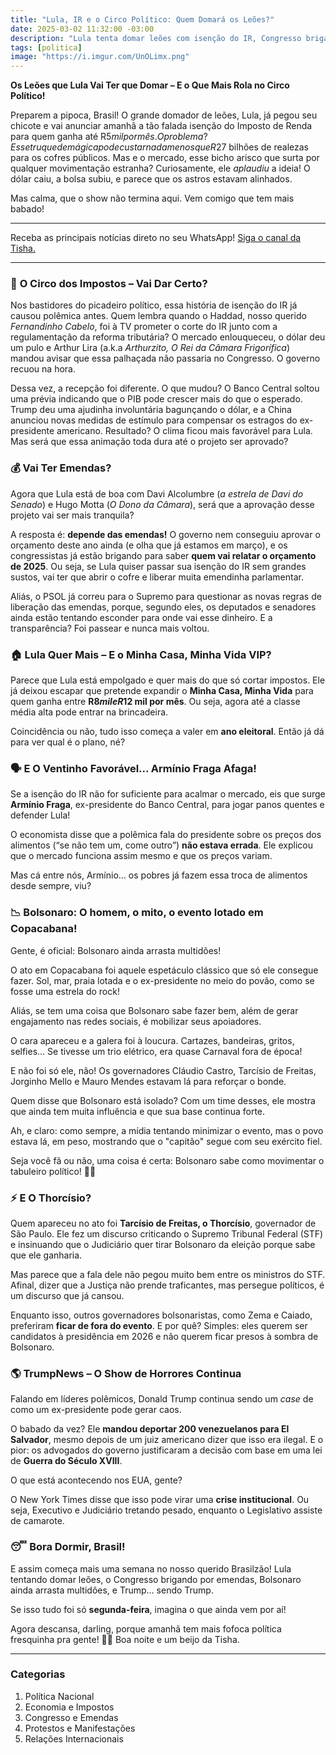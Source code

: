 ```yaml
---
title: "Lula, IR e o Circo Político: Quem Domará os Leões?"
date: 2025-03-02 11:32:00 -03:00
description: "Lula tenta domar leões com isenção do IR, Congresso briga por emendas, e Bolsonaro infla números de atos. O circo político está armado!"
tags: [politica]
image: "https://i.imgur.com/UnOLimx.png"
---
```


**Os Leões que Lula Vai Ter que Domar – E o Que Mais Rola no Circo Político!**

Preparem a pipoca, Brasil! O grande domador de leões, Lula, já pegou seu chicote e vai anunciar amanhã a tão falada isenção do Imposto de Renda para quem ganha até R$5 mil por mês. O problema? Esse truque de mágica pode custar nada menos que R$27 bilhões de realezas para os cofres públicos. Mas e o mercado, esse bicho arisco que surta por qualquer movimentação estranha? Curiosamente, ele _aplaudiu_ a ideia! O dólar caiu, a bolsa subiu, e parece que os astros estavam alinhados.

Mas calma, que o show não termina aqui. Vem comigo que tem mais babado!

---

Receba as principais notícias direto no seu WhatsApp! [Siga o canal da Tisha.](https://www.whatsapp.com/channel/0029VaiPYBPLo4heVf0U3u2d)

---


### 🎪 **O Circo dos Impostos – Vai Dar Certo?**

Nos bastidores do picadeiro político, essa história de isenção do IR já causou polêmica antes. Quem lembra quando o Haddad, nosso querido _Fernandinho Cabelo_, foi à TV prometer o corte do IR junto com a regulamentação da reforma tributária? O mercado enlouqueceu, o dólar deu um pulo e Arthur Lira (a.k.a _Arthurzito, O Rei da Câmara Frigorífica_) mandou avisar que essa palhaçada não passaria no Congresso. O governo recuou na hora.

Dessa vez, a recepção foi diferente. O que mudou? O Banco Central soltou uma prévia indicando que o PIB pode crescer mais do que o esperado. Trump deu uma ajudinha involuntária bagunçando o dólar, e a China anunciou novas medidas de estímulo para compensar os estragos do ex-presidente americano. Resultado? O clima ficou mais favorável para Lula. Mas será que essa animação toda dura até o projeto ser aprovado?



### 💰 **Vai Ter Emendas?**

Agora que Lula está de boa com Davi Alcolumbre (_a estrela de Davi do Senado_) e Hugo Motta (_O Dono da Câmara_), será que a aprovação desse projeto vai ser mais tranquila?

A resposta é: **depende das emendas!** O governo nem conseguiu aprovar o orçamento deste ano ainda (e olha que já estamos em março), e os congressistas já estão brigando para saber **quem vai relatar o orçamento de 2025**. Ou seja, se Lula quiser passar sua isenção do IR sem grandes sustos, vai ter que abrir o cofre e liberar muita emendinha parlamentar.

Aliás, o PSOL já correu para o Supremo para questionar as novas regras de liberação das emendas, porque, segundo eles, os deputados e senadores ainda estão tentando esconder para onde vai esse dinheiro. E a transparência? Foi passear e nunca mais voltou.



### 🏠 **Lula Quer Mais – E o Minha Casa, Minha Vida VIP?**

Parece que Lula está empolgado e quer mais do que só cortar impostos. Ele já deixou escapar que pretende expandir o **Minha Casa, Minha Vida** para quem ganha entre **R$8 mil e R$12 mil por mês**. Ou seja, agora até a classe média alta pode entrar na brincadeira.

Coincidência ou não, tudo isso começa a valer em **ano eleitoral**. Então já dá para ver qual é o plano, né?



### 🗣 **E O Ventinho Favorável... Armínio Fraga Afaga!**

Se a isenção do IR não for suficiente para acalmar o mercado, eis que surge **Armínio Fraga**, ex-presidente do Banco Central, para jogar panos quentes e defender Lula!

O economista disse que a polêmica fala do presidente sobre os preços dos alimentos (“se não tem um, come outro”) **não estava errada**. Ele explicou que o mercado funciona assim mesmo e que os preços variam.

Mas cá entre nós, Armínio… os pobres já fazem essa troca de alimentos desde sempre, viu?



### 📉 **Bolsonaro: O homem, o mito, o evento lotado em Copacabana!**

Gente, é oficial: Bolsonaro ainda arrasta multidões! 

O ato em Copacabana foi aquele espetáculo clássico que só ele consegue fazer. Sol, mar, praia lotada e o ex-presidente no meio do povão, como se fosse uma estrela do rock!

Aliás, se tem uma coisa que Bolsonaro sabe fazer bem, além de gerar engajamento nas redes sociais, é mobilizar seus apoiadores. 

O cara apareceu e a galera foi à loucura. Cartazes, bandeiras, gritos, selfies… Se tivesse um trio elétrico, era quase Carnaval fora de época!

E não foi só ele, não! Os governadores Cláudio Castro, Tarcísio de Freitas, Jorginho Mello e Mauro Mendes estavam lá para reforçar o bonde. 

Quem disse que Bolsonaro está isolado? Com um time desses, ele mostra que ainda tem muita influência e que sua base continua forte.

Ah, e claro: como sempre, a mídia tentando minimizar o evento, mas o povo estava lá, em peso, mostrando que o "capitão" segue com seu exército fiel. 

Seja você fã ou não, uma coisa é certa: Bolsonaro sabe como movimentar o tabuleiro político! 🎩🔥



### ⚡ **E O Thorcísio?**

Quem apareceu no ato foi **Tarcísio de Freitas, o Thorcísio**, governador de São Paulo. Ele fez um discurso criticando o Supremo Tribunal Federal (STF) e insinuando que o Judiciário quer tirar Bolsonaro da eleição porque sabe que ele ganharia.

Mas parece que a fala dele não pegou muito bem entre os ministros do STF. Afinal, dizer que a Justiça não prende traficantes, mas persegue políticos, é um discurso que já cansou.

Enquanto isso, outros governadores bolsonaristas, como Zema e Caiado, preferiram **ficar de fora do evento**. E por quê? Simples: eles querem ser candidatos à presidência em 2026 e não querem ficar presos à sombra de Bolsonaro.



### 🌎 **TrumpNews – O Show de Horrores Continua**

Falando em líderes polêmicos, Donald Trump continua sendo um _case_ de como um ex-presidente pode gerar caos.

O babado da vez? Ele **mandou deportar 200 venezuelanos para El Salvador**, mesmo depois de um juiz americano dizer que isso era ilegal. E o pior: os advogados do governo justificaram a decisão com base em uma lei de **Guerra do Século XVIII**.

O que está acontecendo nos EUA, gente?

O New York Times disse que isso pode virar uma **crise institucional**. Ou seja, Executivo e Judiciário tretando pesado, enquanto o Legislativo assiste de camarote.



### 😴 **Bora Dormir, Brasil!**

E assim começa mais uma semana no nosso querido Brasilzão! Lula tentando domar leões, o Congresso brigando por emendas, Bolsonaro ainda arrasta multidões, e Trump… sendo Trump.

Se isso tudo foi só **segunda-feira**, imagina o que ainda vem por aí!

Agora descansa, darling, porque amanhã tem mais fofoca política fresquinha pra gente! 💅💥 Boa noite e um beijo da Tisha.

---

### **Categorias**
1. Política Nacional  
2. Economia e Impostos  
3. Congresso e Emendas  
4. Protestos e Manifestações  
5. Relações Internacionais  
